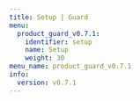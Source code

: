 ```yaml
---
title: Setup | Guard
menu:
  product_guard_v0.7.1:
    identifier: setup
    name: Setup
    weight: 30
menu_name: product_guard_v0.7.1
info:
  version: v0.7.1
---
```



